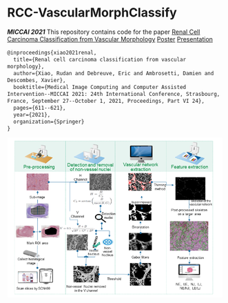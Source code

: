 # RCC-VascularMorphClassify
***MICCAI 2021***
This repository contains code for the paper [Renal Cell Carcinoma Classification from Vascular Morphology](https://link.springer.com/chapter/10.1007/978-3-030-87231-1_59) [Poster](https://drive.google.com/file/d/14B3B8v7sqBfjbbfv0JRBoDAwEvked1v4/view?usp=drive_link) [Presentation](https://drive.google.com/file/d/14HVZhJHgCjXJv8ckNz6lYVOBwBU_vMzA/view?usp=drive_link)

```
@inproceedings{xiao2021renal,
  title={Renal cell carcinoma classification from vascular morphology},
  author={Xiao, Rudan and Debreuve, Eric and Ambrosetti, Damien and Descombes, Xavier},
  booktitle={Medical Image Computing and Computer Assisted Intervention--MICCAI 2021: 24th International Conference, Strasbourg, France, September 27--October 1, 2021, Proceedings, Part VI 24},
  pages={611--621},
  year={2021},
  organization={Springer}
}
```


<p float="left">
  <img src="./images/HandCraftedFeatures_extraction.png" width="500" />
</p>
